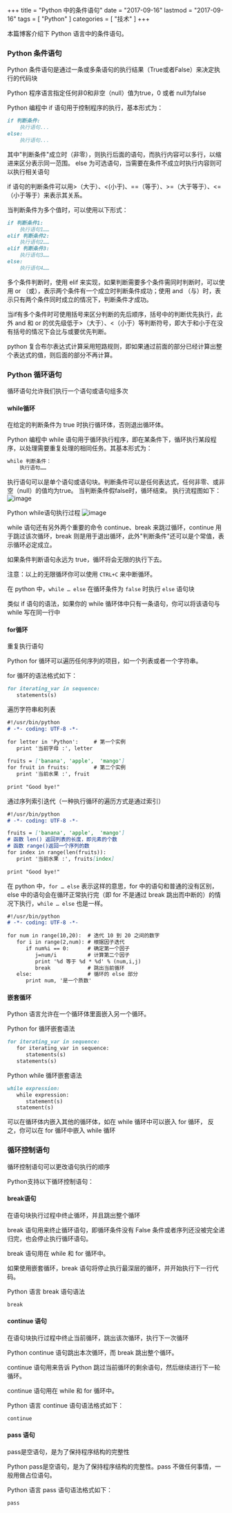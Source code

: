 +++
title = "Python 中的条件语句"
date = "2017-09-16"
lastmod = "2017-09-16"
tags = [
    "Python"
]
categories = [
    "技术"
]
+++

本篇博客介绍下 Python 语言中的条件语句。

<!--more-->

### Python 条件语句

Python 条件语句是通过一条或多条语句的执行结果（True或者False）来决定执行的代码块

Python 程序语言指定任何非0和非空（null）值为true，0 或者 null为false

Python 编程中 if 语句用于控制程序的执行，基本形式为：
```markdown
if 判断条件:
    执行语句...
else:
    执行语句...
```
其中"判断条件"成立时（非零），则执行后面的语句，而执行内容可以多行，以缩进来区分表示同一范围。
else 为可选语句，当需要在条件不成立时执行内容则可以执行相关语句

if 语句的判断条件可以用>（大于）、<(小于)、==（等于）、>=（大于等于）、<=（小于等于）来表示其关系。

当判断条件为多个值时，可以使用以下形式：
```markdown
if 判断条件1:
    执行语句1……
elif 判断条件2:
    执行语句2……
elif 判断条件3:
    执行语句3……
else:
    执行语句4……
```

多个条件判断时，使用 elif 来实现，如果判断需要多个条件需同时判断时，可以使用 or （或），表示两个条件有一个成立时判断条件成功；使用 and （与）时，表示只有两个条件同时成立的情况下，判断条件才成功。

当if有多个条件时可使用括号来区分判断的先后顺序，括号中的判断优先执行，此外 and 和 or 的优先级低于>（大于）、<（小于）等判断符号，即大于和小于在没有括号的情况下会比与或要优先判断。

python 复合布尔表达式计算采用短路规则，即如果通过前面的部分已经计算出整个表达式的值，则后面的部分不再计算。

### Python 循环语句

循环语句允许我们执行一个语句或语句组多次

#### while循环

在给定的判断条件为 true 时执行循环体，否则退出循环体。

Python 编程中 while 语句用于循环执行程序，即在某条件下，循环执行某段程序，以处理需要重复处理的相同任务。其基本形式为：
```markdown
while 判断条件：
    执行语句……
```
执行语句可以是单个语句或语句块。判断条件可以是任何表达式，任何非零、或非空（null）的值均为true。
当判断条件假false时，循环结束。
执行流程图如下：
![image](http://www.runoob.com/wp-content/uploads/2013/11/python_while_loop.jpg)

Python while语句执行过程
![image](http://www.runoob.com/wp-content/uploads/2013/11/loop-over-python-list-animation.gif)

while 语句还有另外两个重要的命令 continue、break 来跳过循环，continue 用于跳过该次循环，break 则是用于退出循环，此外"判断条件"还可以是个常值，表示循环必定成立。

如果条件判断语句永远为 true，循环将会无限的执行下去。

注意：以上的无限循环你可以使用 `CTRL+C` 来中断循环。

在 python 中，`while … else` 在循环条件为 `false` 时执行 `else` 语句块

类似 if 语句的语法，如果你的 while 循环体中只有一条语句，你可以将该语句与 while 写在同一行中

#### for循环

重复执行语句

Python for 循环可以遍历任何序列的项目，如一个列表或者一个字符串。

for 循环的语法格式如下：
```markdown
for iterating_var in sequence:
   statements(s)
```

遍历字符串和列表
```markdown
#!/usr/bin/python
# -*- coding: UTF-8 -*-
 
for letter in 'Python':     # 第一个实例
   print '当前字母 :', letter
 
fruits = ['banana', 'apple',  'mango']
for fruit in fruits:        # 第二个实例
   print '当前水果 :', fruit
 
print "Good bye!"
```

通过序列索引迭代（一种执行循环的遍历方式是通过索引）
```markdown
#!/usr/bin/python
# -*- coding: UTF-8 -*-

fruits = ['banana', 'apple',  'mango']
# 函数 len() 返回列表的长度，即元素的个数
# 函数 range()返回一个序列的数
for index in range(len(fruits)):
   print '当前水果 :', fruits[index]
 
print "Good bye!"
```

在 python 中，`for … else` 表示这样的意思，for 中的语句和普通的没有区别，else 中的语句会在循环正常执行完（即 for 不是通过 break 跳出而中断的）的情况下执行，`while … else` 也是一样。

```markdown
#!/usr/bin/python
# -*- coding: UTF-8 -*-
 
for num in range(10,20):  # 迭代 10 到 20 之间的数字
   for i in range(2,num): # 根据因子迭代
      if num%i == 0:      # 确定第一个因子
         j=num/i          # 计算第二个因子
         print '%d 等于 %d * %d' % (num,i,j)
         break            # 跳出当前循环
   else:                  # 循环的 else 部分
      print num, '是一个质数'
```

#### 嵌套循环

Python 语言允许在一个循环体里面嵌入另一个循环。

Python for 循环嵌套语法
```markdown
for iterating_var in sequence:
   for iterating_var in sequence:
      statements(s)
   statements(s)
```

Python while 循环嵌套语法
```markdown
while expression:
   while expression:
      statement(s)
   statement(s)
```

可以在循环体内嵌入其他的循环体，如在 while 循环中可以嵌入 for 循环， 反之，你可以在 for 循环中嵌入 while 循环

### 循环控制语句

循环控制语句可以更改语句执行的顺序

Python支持以下循环控制语句：

#### break语句

在语句块执行过程中终止循环，并且跳出整个循环

break 语句用来终止循环语句，即循环条件没有 False 条件或者序列还没被完全递归完，也会停止执行循环语句。

break 语句用在 while 和 for 循环中。

如果使用嵌套循环，break 语句将停止执行最深层的循环，并开始执行下一行代码。

Python 语言 break 语句语法
```markdown
break
```

#### continue 语句

在语句块执行过程中终止当前循环，跳出该次循环，执行下一次循环

Python continue 语句跳出本次循环，而 break 跳出整个循环。

continue 语句用来告诉 Python 跳过当前循环的剩余语句，然后继续进行下一轮循环。

continue 语句用在 while 和 for 循环中。

Python 语言 continue 语句语法格式如下：
```markdown
continue
```

#### pass 语句

pass是空语句，是为了保持程序结构的完整性

Python pass是空语句，是为了保持程序结构的完整性。pass 不做任何事情，一般用做占位语句。

Python 语言 pass 语句语法格式如下：
```markdown
pass
```
